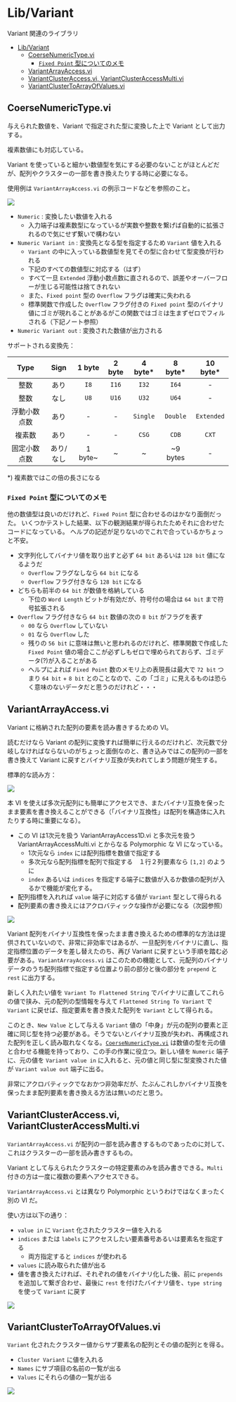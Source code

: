 Lib/Variant
==
Variant 関連のライブラリ

- [Lib/Variant](#libvariant)
  - [CoerseNumericType.vi](#coersenumerictypevi)
    - [`Fixed Point` 型についてのメモ](#fixed-point-型についてのメモ)
  - [VariantArrayAccess.vi](#variantarrayaccessvi)
  - [VariantClusterAccess.vi, VariantClusterAccessMulti.vi](#variantclusteraccessvi-variantclusteraccessmultivi)
  - [VariantClusterToArrayOfValues.vi](#variantclustertoarrayofvaluesvi)

CoerseNumericType.vi
--

与えられた数値を、Variant で指定された型に変換した上で Variant として出力する。

複素数値にも対応している。

Variant を使っていると細かい数値型を気にする必要のないことがほとんどだが、配列やクラスターの一部を書き換えたりする時に必要になる。

使用例は `VariantArrayAccess.vi` の例示コードなどを参照のこと。

![](image4md/pins-CoerseNumericType.png)

- `Numeric` : 変換したい数値を入れる
  - 入力端子は複素数型になっているが実数や整数を繋げば自動的に拡張されるので気にせず繋いで構わない
- `Numeric Variant in` : 変換先となる型を指定するため `Variant` 値を入れる
  - `Variant` の中に入っている数値型を見てその型に合わせて型変換が行われる
  - 下記のすべての数値型に対応する（はず）
  - すべて一旦 `Extended` 浮動小数点数に直されるので、誤差やオーバーフローが生じる可能性は捨てきれない
  - また、`Fixed point` 型の `Overflow` フラグは確実に失われる
  - 標準関数で作成した `Overflow` フラグ付きの `Fixed point` 型のバイナリ値にゴミが現れることがあるがこの関数ではゴミは生まずゼロでフィルされる（下記ノート参照）
- `Numeric Variant out` : 変換された数値が出力される

サポートされる変換先：

|Type|Sign|1 byte|2 byte|4 byte*|8 byte*|10 byte*|
|:----:|:----:|:----:|:----:|:----:|:---:|:---:|
|整数 |あり|`I8`|`I16`|`I32`|`I64`|-|
|整数 |なし|`U8`|`U16`|`U32`|`U64`|-|
|浮動小数点数|あり|-|-|`Single`|`Double`|`Extended`|
|複素数|あり|-|-|`CSG`|`CDB`|`CXT`|
|固定小数点数|あり/なし|1 byte~|~|~|~9 bytes|-|

*) 複素数ではこの倍の長さになる

### `Fixed Point` 型についてのメモ

他の数値型は良いのだけれど、`Fixed Point` 型に合わせるのはかなり面倒だった。
いくつかテストした結果、以下の観測結果が得られたためそれに合わせたコードになっている。
ヘルプの記述が足りないのでこれで合っているかちょっと不安。

- 文字列化してバイナリ値を取り出すと必ず `64 bit` あるいは `128 bit` 値になるようだ
  - `Overflow` フラグなしなら `64 bit` になる
  - `Overflow` フラグ付きなら `128 bit` になる
- どちらも前半の `64 bit` が数値を格納している
  - 下位の `Word Length` ビットが有効だが、符号付の場合は `64 bit` まで符号拡張される
- `Overflow` フラグ付きなら `64 bit` 数値の次の `8 bit` がフラグを表す
  - `00` なら `Overflow` していない
  - `01` なら `Overflow` した
  - 残りの `56 bit` に意味は無いと思われるのだけれど、標準関数で作成した `Fixed Point` 値の場合ここが必ずしもゼロで埋められておらず、ゴミデータ(?)が入ることがある
  - ヘルプによれば `Fixed Point` 数のメモリ上の表現長は最大で `72 bit` つまり `64 bit` + `8 bit` とのことなので、この「ゴミ」に見えるものは恐らく意味のないデータだと思うのだけれど・・・

VariantArrayAccess.vi
--

Variant に格納された配列の要素を読み書きするための VI。

読むだけなら Variant の配列に変換すれば簡単に行えるのだけれど、次元数で分岐しなければならないのがちょっと面倒なのと、書き込みではこの配列の一部を書き換えて Variant に戻すとバイナリ互換が失われてしまう問題が発生する。

標準的な読み方：

![](image4md/StandardVariantArrayReading.png)

本 VI を使えば多次元配列にも簡単にアクセスでき、またバイナリ互換を保ったまま要素を書き換えることができる（「バイナリ互換性」は配列を構造体に入れたりする時に重要になる）。

- この VI は1次元を扱う VariantArrayAccess1D.vi と多次元を扱う VariantArrayAccessMulti.vi とからなる Polymorphic な VI になっている。
  - 1次元なら `index` には配列指標を数値で指定する
  - 多次元なら配列指標を配列で指定する　１行２列要素なら `[1,2]` のように
  - `index` あるいは `indices` を指定する端子に数値が入るか数値の配列が入るかで機能が変化する。
- 配列指標を入れれば `value` 端子に対応する値が `Variant` 型として得られる
- 配列要素の書き換えにはアクロバティックな操作が必要になる（次図参照）

![](image4md/example-VariantArrayAccess.png)

Variant 配列をバイナリ互換性を保ったまま書き換えるための標準的な方法は提供されていないので、非常に非効率ではあるが、一旦配列をバイナリに直し、指定指標位置のデータを差し替えたのち、再び Variant に戻すという手順を踏む必要がある。`VariantArrayAccess.vi` はこのための機能として、元配列のバイナリデータのうち配列指標で指定する位置より前の部分と後の部分を `prepend` と `rest` に出力する。

新しく入れたい値を `Variant To Flattened String` でバイナリに直してこれらの値で挟み、元の配列の型情報を与えて `Flattened String To Variant` で `Variant` に戻せば、指定要素を書き換えた配列を `Variant` として得られる。

このとき、`New Value` として与える `Variant` 値の「中身」が元の配列の要素と正確に同じ型を持つ必要がある。そうでないとバイナリ互換が失われ、再構成された配列を正しく読み取れなくなる。[`CoerseNumericType.vi`](#coersenumerictypevi) は数値の型を元の値と合わせる機能を持っており、この手の作業に役立つ。新しい値を `Numeric` 端子に、元の値を `Variant value in` に入れると、元の値と同じ型に型変換された値が `Variant value out` 端子に出る。

非常にアクロバティックでなおかつ非効率だが、たぶんこれしかバイナリ互換を保ったまま配列要素を書き換える方法は無いのだと思う。

VariantClusterAccess.vi, VariantClusterAccessMulti.vi
--

`VariantArrayAccess.vi` が配列の一部を読み書きするものであったのに対して、これはクラスターの一部を読み書きするもの。

Variant として与えられたクラスターの特定要素のみを読み書きできる。`Multi` 付きの方は一度に複数の要素へアクセスできる。

`VariantArrayAccess.vi` とは異なり Polymorphic というわけではなくまったく別の VI だ。

使い方は以下の通り：

- `value in` に `Variant` 化されたクラスター値を入れる
- `indices` または `labels` にアクセスしたい要素番号あるいは要素名を指定する
  - 両方指定すると `indices` が使われる
- `values` に読み取られた値が出る
- 値を書き換えたければ、それぞれの値をバイナリ化した後、前に `prepends` を追加して繋ぎ合わせ、最後に `rest` を付けたバイナリ値を、`type string` を使って `Variant` に戻す

![](image4md/example-VariantClusterAccessMulti.png)

VariantClusterToArrayOfValues.vi
--

`Variant` 化されたクラスター値からサブ要素名の配列とその値の配列とを得る。

- `Cluster Variant` に値を入れる
- `Names` にサブ項目の名前の一覧が出る
- `Values` にそれらの値の一覧が出る

![](image4md/pins-VariantClusterToArrayOfValues.png)
